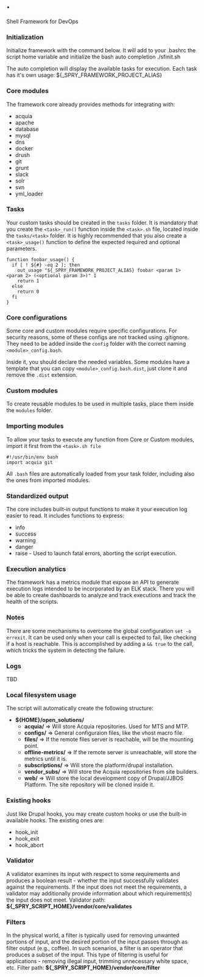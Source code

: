 .
=======================================
Shell Framework for DevOps

### Initialization
Initialize framework with the command below. It will add to your .bashrc the script home variable and initialize the bash auto completion
  ./sfinit.sh

The auto completion will display the available tasks for execution. Each task has it's own usage:
  ${_SPRY_FRAMEWORK_PROJECT_ALIAS} <task> <params>

### Core modules
The framework core already provides methods for integrating with:
- acquia
- apache
- database
- mysql
- dns
- docker
- drush
- git
- grunt
- slack
- solr
- svn
- yml_loader

### Tasks
Your custom tasks should be created in the `tasks` folder. It is mandatory that you create the `<task>_run()` function inside the `<task>.sh` file, located inside the `tasks/<task>` folder. It is highly recommended that you also create a `<task>_usage()` function to define the expected required and optional parameters.
```
function foobar_usage() {
  if [ ! ${#} -eq 2 ]; then
    out_usage "${_SPRY_FRAMEWORK_PROJECT_ALIAS} foobar <param 1> <param 2> (<optional param 3>)" 1
    return 1
  else
    return 0
  fi
}
```

### Core configurations
Some core and custom modules require specific configurations. For security reasons, some of these configs are not tracked using .gitignore. They need to be added inside the `config` folder with the correct naming `<module>_config.bash`.

Inside it, you should declare the needed variables. Some modules have a template that you can copy `<module>_config.bash.dist`, just clone it and remove the `.dist` extension.

### Custom modules
To create reusable modules to be used in multiple tasks, place them inside the `modules` folder.

### Importing modules
To allow your tasks to execute any function from Core or Custom modules, import it first from the `<task>.sh file`
```
#!/usr/bin/env bash
import acquia git
```
All `.bash` files are automatically loaded from your task folder, including also the ones from imported modules.

### Standardized output
The core includes built-in output functions to make it your execution log easier to read. It includes functions to express:
- info
- success
- warning
- danger
- raise - Used to launch fatal errors, aborting the script execution.

### Execution analytics
The framework has a metrics module that expose an API to generate execution logs intended to be incorporated by an ELK stack. There you will be able to create dashboards to analyze and track executions and track the health of the scripts.

### Notes
There are some mechanisms to overcome the global configuration `set -o errexit`. It can be used only when your call is expected to fail, like checking if a host is reachable. This is accomplished by adding a `&& true` to the call, which tricks the system in detecting the failure.

### Logs
TBD

### Local filesystem usage
The script will automatically create the following structure:
- **${HOME}/open_solutions/**
  - **acquia/** => Will store Acquia repositories. Used for MTS and MTP.
  - **configs/** => General configuraion files, like the vhost macro file.
  - **files/** => If the remote files server is reachable, will be the mounting point.
  - **offline-metrics/** => If the remote server is unreachable, will store the metrics until it is.
  - **subscriptions/** => Will store the platform/drupal installation.
  - **vendor_subs/** => Will store the Acquia repositories from site builders.
  - **web/** => Will store the local development copy of Drupal/JJBOS Platform. The site repository will be cloned inside it.

### Existing hooks
Just like Drupal hooks, you may create custom hooks or use the built-in available hooks. The existing ones are:
- hook_init
- hook_exit
- hook_abort

### Validator
A validator examines its input with respect to some requirements and produces a boolean result - whether the input successfully validates against the requirements. If the input does not meet the requirements, a validator may additionally provide information about which requirement(s) the input does not meet.
Validator path: **${_SPRY_SCRIPT_HOME}/vendor/core/validates**

### Filters
In the physical world, a filter is typically used for removing unwanted portions of input, and the desired portion of the input passes through as filter output (e.g., coffee). In such scenarios, a filter is an operator that produces a subset of the input. This type of filtering is useful for  applications - removing illegal input, trimming unnecessary white space, etc.
Filter path: **${_SPRY_SCRIPT_HOME}/vendor/core/filter**
